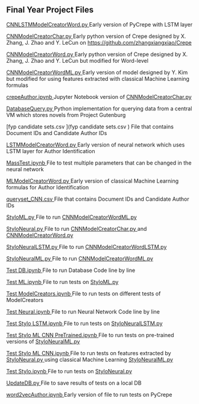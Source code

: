 ## Final Year Project Files

[CNNLSTMModelCreatorWord.py ](CNNLSTMModelCreatorWord.py )
Early version of PyCrepe with LSTM layer

[CNNModelCreatorChar.py ](CNNModelCreatorChar.py )
Early python version of Crepe designed by X. Zhang, J. Zhao and Y. LeCun on https://github.com/zhangxiangxiao/Crepe

[CNNModelCreatorWord.py ](CNNModelCreatorWord.py )
Early python version of Crepe designed by X. Zhang, J. Zhao and Y. LeCun but modified for Word-level

[CNNModelCreatorWordML.py ](CNNModelCreatorWordML.py )
Early version of model designed by Y. Kim but modified for using features extracted with classical Machine Learning formulas

[crepeAuthor.ipynb ](crepeAuthor.ipynb )
Jupyter Notebook version of [CNNModelCreatorChar.py ](CNNModelCreatorChar.py )

[DatabaseQuery.py ](DatabaseQuery.py )
Python implementation for querying data from a central VM which stores novels from Project Gutenburg 

[fyp candidate sets.csv ](fyp candidate sets.csv )
File that contains Document IDs and Candidate Author IDs

[LSTMModelCreatorWord.py ](LSTMModelCreatorWord.py )
Early version of neural network which uses LSTM layer for Author Identification

[MassTest.ipynb ](MassTest.ipynb )
File to test multiple parameters that can be changed in the neural network

[MLModelCreatorWord.py ](MLModelCreatorWord.py )
Early version of classical Machine Learning formulas for Author Identification

[queryset_CNN.csv ](queryset_CNN.csv )
File that contains Document IDs and Candidate Author IDs

[StyloML.py ](StyloML.py )
File to run [CNNModelCreatorWordML.py ](CNNModelCreatorWordML.py )

[StyloNeural.py ](StyloNeural.py )
File to run [CNNModelCreatorChar.py ](CNNModelCreatorChar.py ) and [CNNModelCreatorWord.py ](CNNModelCreatorWord.py )

[StyloNeuralLSTM.py ](StyloNeuralLSTM.py )
File to run [CNNModelCreatorWordLSTM.py ](CNNModelCreatorWordLSTM.py )

[StyloNeuralML.py ](StyloNeuralML.py )
File to run [CNNModelCreatorWordML.py ](CNNModelCreatorWordML.py )

[Test DB.ipynb ](Test%20DB.ipynb )
File to run Database Code line by line

[Test ML.ipynb ](Test%20ML.ipynb )
File to run tests on [StyloML.py ](StyloML.py )

[Test ModelCreators.ipynb ](Test%20ModelCreators.ipynb )
File to run tests on different tests of ModelCreators

[Test Neural.ipynb ](Test%20Neural.ipynb )
File to run Neural Network Code line by line

[Test Stylo LSTM.ipynb ](Test%20Stylo%20LSTM.ipynb )
File to run tests on [StyloNeuralLSTM.py ](StyloNeuralLSTM.py )

[Test Stylo ML CNN PreTrained.ipynb ](Test%20Stylo%20ML%20CNN%20PreTrained.ipynb )
File to run tests on pre-trained versions of [StyloNeuralML.py ](StyloNeuralML.py )

[Test Stylo ML CNN.ipynb ](Test%20Stylo%20ML%20CNN.ipynb )
File to run tests on features extracted by [StyloNeural.py ](StyloNeural.py ) using classical Machine Learning [StyloNeuralML.py ](StyloNeuralML.py )

[Test Stylo.ipynb ](Test%20Stylo.ipynb )
File to run tests on [StyloNeural.py ](StyloNeural.py )

[UpdateDB.py ](UpdateDB.py )
File to save results of tests on a local DB

[word2vecAuthor.ipynb ](word2vecAuthor.ipynb )
Early version of file to run tests on PyCrepe 